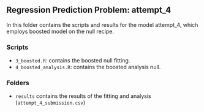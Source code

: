 ## Regression Prediction Problem: attempt_4

In this folder contains the scripts and results for the model attempt_4, which employs boosted model on the null recipe. 

### Scripts
- `3_boosted.R`: contains the boosted null fitting.
- `4_boosted_analysis.R`: contains the boosted analysis null.

### Folders
- `results` contains the results of the fitting and analysis (`attempt_4_submission.csv`)